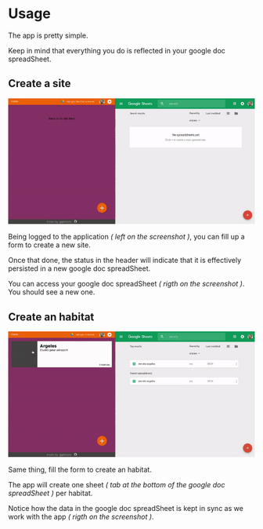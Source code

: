 # Usage

The app is pretty simple.

Keep in mind that everything you do is reflected in your google doc spreadSheet.

## Create a site

![create site](./asset/screenshot/create-site.gif)

Being logged to the application _( left on the screenshot )_, you can fill up a form to create a new site.

Once that done, the status in the header will indicate that it is effectively persisted in a new google doc spreadSheet.

You can access your google doc spreadSheet _( rigth on the screenshot )_. You should see a new one.

## Create an habitat

![create habitat](./asset/screenshot/create-habitat.gif)

Same thing, fill the form to create an habitat.

The app will create one sheet _( tab at the bottom of the google doc spreadSheet )_ per habitat.

Notice how the data in the google doc spreadSheet is kept in sync as we work with the app _( rigth on the screenshot )_.
